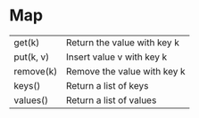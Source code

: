 # Map

|           |                             |
| --------- | --------------------------- |
| get(k)    | Return the value with key k |
| put(k, v) | Insert value v with key k   |
| remove(k) | Remove the value with key k |
| keys()    | Return a list of keys       |
| values()  | Return a list of values     |

